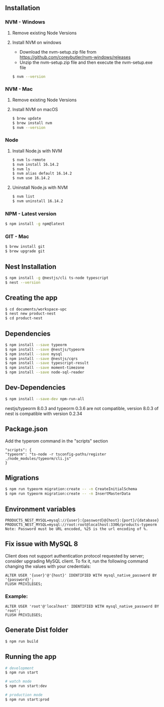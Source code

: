 ## Installation

### NVM - Windows

1. Remove existing Node Versions

2. Install NVM on windows

   - Download the nvm-setup.zip file from https://github.com/coreybutler/nvm-windows/releases
   - Unzip the nvm-setup.zip file and then execute the nvm-setup.exe file

   ```bash
   $ nvm --version
   ```

### NVM - Mac

1. Remove existing Node Versions

2. Install NVM on macOS

   ```bash
   $ brew update
   $ brew install nvm
   $ nvm --version
   ```

### Node

1. Install Node.js with NVM

   ```bash
   $ nvm ls-remote
   $ nvm install 16.14.2
   $ nvm ls
   $ nvm alias default 16.14.2
   $ nvm use 16.14.2
   ```

2. Uninstall Node.js with NVM

   ```bash
   $ nvm list
   $ nvm uninstall 16.14.2
   ```

### NPM - Latest version

```bash
$ npm install -g npm@latest
```

### GIT - Mac

```bash
$ brew install git
$ brew upgrade git
```

## Nest Installation

```bash
$ npm install -g @nestjs/cli ts-node typescript
$ nest --version
```

## Creating the app

```bash
$ cd documents/workspace-upc
$ nest new product-nest
$ cd product-nest
```

## Dependencies

```bash
$ npm install --save typeorm
$ npm install --save @nestjs/typeorm
$ npm install --save mysql
$ npm install --save @nestjs/cqrs
$ npm install --save typescript-result
$ npm install --save moment-timezone
$ npm install --save node-sql-reader
```
## Dev-Dependencies

```bash
$ npm install --save-dev npm-run-all
```

nestjs/typeorm 8.0.3 and typeorm 0.3.6 are not compatible, version 8.0.3 of nest is compatible with version 0.2.34

## Package.json

Add the typerom command in the "scripts" section

```
"scripts": {
"typeorm": "ts-node -r tsconfig-paths/register ./node_modules/typeorm/cli.js"
}
```

## Migrations

```bash
$ npm run typeorm migration:create -- -n CreateInitialSchema
$ npm run typeorm migration:create -- -n InsertMasterData
```

## Environment variables

```
PRODUCTS_NEST_MYSQL=mysql://{user}:{password}@{host}:{port}/{database}
PRODUCTS_NEST_MYSQL=mysql://root:root@localhost:3306/products-typeorm
Note: Password must be URL encoded, %25 is the url encoding of %.
```

## Fix issue with MySQL 8

Client does not support authentication protocol requested by server; consider upgrading MySQL client.
To fix it, run the following command changing the values with your credentials:

```
ALTER USER '{user}'@'{host}' IDENTIFIED WITH mysql_native_password BY '{password}';
FLUSH PRIVILEGES;
```

### Example:

```
ALTER USER 'root'@'localhost' IDENTIFIED WITH mysql_native_password BY 'root';
FLUSH PRIVILEGES;
```
## Generate Dist folder
```bash
$ npm run build 
```

## Running the app

```bash
# development
$ npm run start

# watch mode
$ npm run start:dev

# production mode
$ npm run start:prod
```